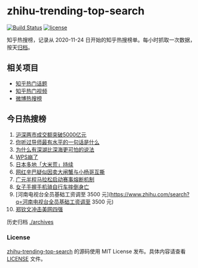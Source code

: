 # zhihu-trending-top-search

[![Build Status](https://github.com/justjavac/zhihu-trending-top-search/workflows/ci/badge.svg?branch=main)](https://github.com/justjavac/zhihu-trending-top-search/actions)
[![license](https://img.shields.io/github/license/justjavac/zhihu-trending-top-search)](https://github.com/justjavac/zhihu-trending-top-search/blob/main/LICENSE)

知乎热搜榜，记录从 2020-11-24
日开始的知乎热搜榜单。每小时抓取一次数据，按天[归档](./archives)。

## 相关项目

- [知乎热门话题](https://github.com/justjavac/zhihu-trending-hot-questions)
- [知乎热门视频](https://github.com/justjavac/zhihu-trending-hot-video)
- [微博热搜榜](https://github.com/justjavac/weibo-trending-hot-search)

## 今日热搜榜

<!-- BEGIN -->
<!-- 最后更新时间 Sat Sep 07 2024 01:06:04 GMT+0800 (China Standard Time) -->

1. [沪深两市成交额突破5000亿元](https://www.zhihu.com/search?q=沪深两市成交额突破5000亿元)
1. [你听过导师最有水平的一句话是什么](https://www.zhihu.com/search?q=你听过导师最有水平的一句话是什么)
1. [为什么有深湖比深海更可怕的说法](https://www.zhihu.com/search?q=为什么有深湖比深海更可怕的说法)
1. [WPS崩了](https://www.zhihu.com/search?q=WPS崩了)
1. [日本多地「大米荒」持续](https://www.zhihu.com/search?q=日本多地「大米荒」持续)
1. [网红辛巴疑似因卖大闸蟹与小杨哥互撕](https://www.zhihu.com/search?q=网红辛巴疑似因卖大闸蟹与小杨哥互撕)
1. [广元半程马拉松启动赛事熔断机制](https://www.zhihu.com/search?q=广元半程马拉松启动赛事熔断机制)
1. [女子手握手机骑自行车摔倒身亡](https://www.zhihu.com/search?q=女子手握手机骑自行车摔倒身亡)
1. [河南电视台全员基础工资调至 3500
   元](https://www.zhihu.com/search?q=河南电视台全员基础工资调至 3500 元)
1. [郑钦文冲击美网四强](https://www.zhihu.com/search?q=郑钦文冲击美网四强)

<!-- END -->

历史归档 [./archives](./archives)

### License

[zhihu-trending-top-search](https://github.com/justjavac/zhihu-trending-top-search)
的源码使用 MIT License 发布。具体内容请查看 [LICENSE](./LICENSE) 文件。
